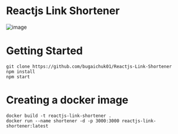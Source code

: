 # Reactjs Link Shortener

![image](https://user-images.githubusercontent.com/90038064/188309209-3db8e027-b0da-4ac0-82d1-03348e8a71c9.png)

# Getting Started

```
git clone https://github.com/bugaichuk01/Reactjs-Link-Shortener
npm install
npm start
```

# Creating a docker image

```
docker build -t reactjs-link-shortener .
docker run --name shortener -d -p 3000:3000 reactjs-link-shortener:latest 
```
